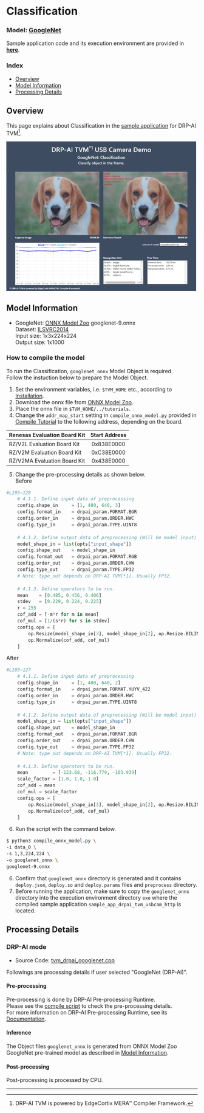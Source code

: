 # Classification

### Model: [GoogleNet](#model-information)
Sample application code and its execution environment are provided in **[here](../../../../sample_app)**.  

### Index
- [Overview](#overview)  
- [Model Information](#model-information)  
- [Processing Details](#processing-details)  

## Overview
This page explains about Classification in the [sample application](../../../../sample_app) for DRP-AI TVM[^1].  

<img src=./img/googlenet.jpg width=500>  

## Model Information
- GoogleNet: [ONNX Model Zoo](https://github.com/onnx/models/tree/main/vision/classification/inception_and_googlenet/googlenet) googlenet-9.onnx  
Dataset:  [ILSVRC2014](https://image-net.org/challenges/LSVRC/2014/)  
Input size: 1x3x224x224  
Output size: 1x1000  

### How to compile the model
To run the Classification, `googlenet_onnx` Model Object is required.  
Follow the instuction below to prepare the Model Object.  

1. Set the environment variables, i.e. `$TVM_HOME` etc., according to [Installation](../../../../../setup/).  
2. Download the onnx file from [ONNX Model Zoo](https://github.com/onnx/models/tree/main/vision/classification/inception_and_googlenet/googlenet).  
3. Place the onnx file in `$TVM_HOME/../tutorials`.
4. Change the `addr_map_start` setting in `compile_onnx_model.py` provided in [Compile Tutorial](../../../../../tutorials) to the following address, depending on the board. 

| Renesas Evaluation Board Kit | Start Address |
|------------------------------|:-------------:|
| RZ/V2L  Evaluation Board Kit | 0x838E0000    |
| RZ/V2M  Evaluation Board Kit | 0xC38E0000    |
| RZ/V2MA Evaluation Board Kit | 0x438E0000    |

5. Change the pre-processing details as shown below.  
Before
```py
#L105~128
    # 4.1.1. Define input data of preprocessing
    config.shape_in     = [1, 480, 640, 3]
    config.format_in    = drpai_param.FORMAT.BGR
    config.order_in     = drpai_param.ORDER.HWC
    config.type_in      = drpai_param.TYPE.UINT8
    
    # 4.1.2. Define output data of preprocessing (Will be model input)
    model_shape_in = list(opts["input_shape"])
    config.shape_out    = model_shape_in
    config.format_out   = drpai_param.FORMAT.RGB
    config.order_out    = drpai_param.ORDER.CHW
    config.type_out     = drpai_param.TYPE.FP32 
    # Note: type_out depends on DRP-AI TVM[*1]. Usually FP32.
    
    # 4.1.3. Define operators to be run.
    mean    = [0.485, 0.456, 0.406]
    stdev   = [0.229, 0.224, 0.225]
    r = 255
    cof_add = [-m*r for m in mean]
    cof_mul = [1/(s*r) for s in stdev]
    config.ops = [
        op.Resize(model_shape_in[3], model_shape_in[2], op.Resize.BILINEAR),
        op.Normalize(cof_add, cof_mul)
    ]
```
After
```py
#L105~127
    # 4.1.1. Define input data of preprocessing
    config.shape_in     = [1, 480, 640, 2]
    config.format_in    = drpai_param.FORMAT.YUYV_422
    config.order_in     = drpai_param.ORDER.HWC
    config.type_in      = drpai_param.TYPE.UINT8
    
    # 4.1.2. Define output data of preprocessing (Will be model input)
    model_shape_in = list(opts["input_shape"])
    config.shape_out    = model_shape_in
    config.format_out   = drpai_param.FORMAT.BGR
    config.order_out    = drpai_param.ORDER.CHW
    config.type_out     = drpai_param.TYPE.FP32 
    # Note: type_out depends on DRP-AI TVM[*1]. Usually FP32.
    
    # 4.1.3. Define operators to be run.
    mean         = [-123.68, -116.779, -103.939]
    scale_factor = [1.0, 1.0, 1.0]
    cof_add = mean
    cof_mul = scale_factor
    config.ops = [
        op.Resize(model_shape_in[3], model_shape_in[2], op.Resize.BILINEAR),
        op.Normalize(cof_add, cof_mul)
    ]
```

6. Run the script with the command below.  
```sh
$ python3 compile_onnx_model.py \
-i data_0 \
-s 1,3,224,224 \
-o googlenet_onnx \
googlenet-9.onnx
```
6. Confirm that `googlenet_onnx` directory is generated and it contains `deploy.json`, `deploy.so` and `deploy.params` files and `preprocess` directory.  
7. Before running the application, make sure to copy the `googlenet_onnx` directory into the execution environment directory `exe` where the compiled sample application `sample_app_drpai_tvm_usbcam_http` is located.  


## Processing Details
### DRP-AI mode
- Source Code: [tvm_drpai_googlenet.cpp](../../../src/recognize/googlenet/tvm_drpai_googlenet.cpp)  

Followings are processing details if user selected "GoogleNet (DRP-AI)".  

#### Pre-processing
Pre-processing is done by DRP-AI Pre-processing Runtime.  
Please see the [compile script](#how-to-compile-the-model) to check the pre-processing details.  
For more information on DRP-AI Pre-processing Runtime, see its [Documentation](../../../../../docs/PreRuntime.md).  

#### Inference
The Object files `googlenet_onnx` is generated from ONNX Model Zoo GoogleNet pre-trained model as described in [Model Information](#model-information).  

#### Post-processing
Post-processing is processed by CPU.

---
[^1]: DRP-AI TVM is powered by EdgeCortix MERA™ Compiler Framework.
